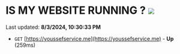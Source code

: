 # IS MY WEBSITE RUNNING ? [![](https://img.shields.io/static/v1?label=Sponsor&message=%E2%9D%A4&logo=GitHub&color=%23fe8e86)](https://github.com/sponsors/Youssef-Lehmam)

Last updated: **8/3/2024, 10:30:33 PM**

- `GET` [https://youssefservice.me](https://youssefservice.me) - **Up** (259ms)
